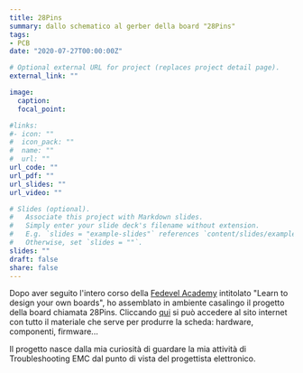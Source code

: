 ```yaml
---
title: 28Pins
summary: dallo schematico al gerber della board "28Pins" 
tags:
- PCB
date: "2020-07-27T00:00:00Z"

# Optional external URL for project (replaces project detail page).
external_link: ""

image:
  caption:
  focal_point:

#links:
#- icon: ""
#  icon_pack: ""
#  name: ""
#  url: ""
url_code: ""
url_pdf: ""
url_slides: ""
url_video: ""

# Slides (optional).
#   Associate this project with Markdown slides.
#   Simply enter your slide deck's filename without extension.
#   E.g. `slides = "example-slides"` references `content/slides/example-slides.md`.
#   Otherwise, set `slides = ""`.
slides: ""
draft: false
share: false
---
```


Dopo aver seguito l'intero corso della [Fedevel Academy](https://academy.fedevel.com/) intitolato "Learn to design your own boards", ho assemblato in ambiente casalingo il progetto della board chiamata 28Pins. Cliccando [qui](https://www.28pins.com/) si può accedere al sito internet con tutto il materiale che serve per produrre la scheda: hardware, componenti, firmware...

Il progetto nasce dalla mia curiosità di guardare la mia attività di Troubleshooting EMC dal punto di vista del progettista elettronico.




